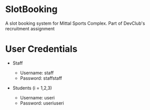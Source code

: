 # SlotBooking
 A slot booking system for Mittal Sports Complex. Part of DevClub's recruitment assignment

# User Credentials

- Staff
  - Username: staff
  - Password: staffstaff

- Students (i = 1,2,3)
  - Username: useri
  - Password: useriuseri

